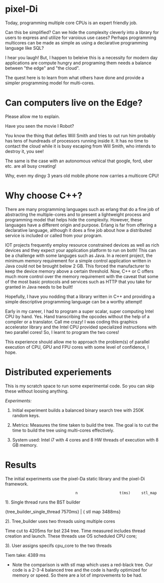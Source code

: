 # pixel-Di

Today, programming multiple core CPUs is an expert friendly job. 

Can this be simplified? Can we hide the complexity cleverly into a library for users to express and utilize for varoious use cases? Perhaps programming multicores can be made as simple as using a declarative programming language like SQL? 

I hear you laugh! But, I happen to beleive this is a necessity for modern day applications are compute hungry and programing them needs a balance between "the edge" and "the cloud".

The quest here is to learn from what others have done and provide a simpler programming model for multi-cores. 

Can computers live on the Edge?
==============

Please allow me to explain. 

Have you seen the movie I Robot? 

You know the thing that defies Will Smith and tries to out run him probably has tens of hundreads of processors running inside it. It has no time to contact the cloud while it is busy escaping from Will Smith, who intends to destroy it, you see! 

The same is the case with an autonomous vehical that google, ford, uber etc. are all busy creating! 

Why, even my dingy 3 years old mobile phone now carries a multicore CPU!

Why choose C++?
==============

There are many programming languages such as erlang that do a fine job of abstracting the multiple-cores and to present a lightweight process and programming model that helps hide the complexity. However, these languages have a different origin and purpose. Erlang is far from offering a declarative language, although it does a fine job about how a distributed service is included or called from your program.

IOT projects frequently employ resource constrained devices as well as rich devices and they expect your application platform to run on both! This can be a challenge with some languges such as Java. In a recent project, the minimum memory requirement for a simple control application written in Java could not be brought below 2 GB. This forced the manufacturer to keep the device memory above a certain threshold. Now, C++ or C offers much more control over the memory requirement with the caveat that some of the most basic protocols and services such as HTTP that you take for granted in Java needs to be built!

Hopefully, I have you nodding that a library written in C++ and providing a simple descriptive programming language can be a worthy attempt! 

Early in my career, I had to program a super scalar, super computing Intel CPU by hand. Yes. Hand transcribing the opcodes without the help of a compiler or a translator. Call me crazy!  I was coding this graphics accelerator library and the Intel CPU provided specialized instructions with two parallel cores! So, I learnt to program the two cores!

This experience should allow me to approach the problem(s) of parallel execution of CPU, GPU and FPU cores with some level of confidence, I hope. 

Distributed experiements
==============

This is my scratch space to run some experimental code. So you can skip these without loosing anything.

*Experiments:*

1. Initial experiment builds a balanced binary search tree with 250K random keys. 

2. Metrics: Measures the time taken to build the tree. The goal is to cut the time to build the tree using multi-cores effectively.

3. System used: Intel i7 with 4 cores and 8 HW threads of execution with 8 GB memory.

Results 
=======

The initial experiments use the pixel-Da static library and the pixel-Di framework.

                                 	n	                t(ms)	  stl_map			
1). Single thread runs the BST builder	

   {tree_builder_single_thread	 7570ms} | { stl map   3488ms}

2). Tree_builder uses two threads using multiple cores

Time cut to  4205ms for bst 234 tree. Time measured includes thread creation and launch.
These threads use OS scheduled CPU core;

3). User assigns specifs cpu_core to the two threads		

Tiem take: 4389	ms

* Note the comparison is with stl map which uses a red-black tree. Our code is a 2-3-4 balanced tree and the code is hardly optimized for memory or speed. So there are a lot of improvements to be had.

